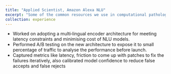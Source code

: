 ```yaml
---
title: "Applied Scientist, Amazon Alexa NLU"
excerpt: "Some of the common resources we use in computational pathology"
collection: experience
---
```

* Worked on adopting a multi‑lingual encoder architecture for meeting latency constraints and minimising cost of NLU models.
* Performed A/B testing on the new architecture to expose it to small percentage of traffic to analyse the performance before launch.
* Captured metrics like latency, friction to come up with patches to fix the failures iteratively, also calibrated model confidence to reduce false accepts and false rejects
